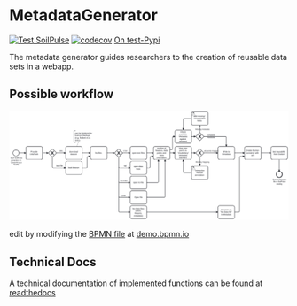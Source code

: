 # MetadataGenerator

[![Test SoilPulse](https://github.com/SoilPulse/MetadataGenerator/actions/workflows/python-package.yml/badge.svg)](https://github.com/SoilPulse/MetadataGenerator/actions/workflows/python-package.yml)
[![codecov](https://codecov.io/gh/SoilPulse/MetadataGenerator/graph/badge.svg?token=DROH4NLAXT)](https://codecov.io/gh/SoilPulse/MetadataGenerator)
[On test-Pypi](https://test.pypi.org/project/soilpulse/)

The metadata generator guides researchers to the creation of reusable data sets in a webapp.

## Possible workflow

![BPMN](https://raw.githubusercontent.com/SoilPulse/MetadataGenerator/main/metagen_BPMN.svg)

edit by modifying the [BPMN file](https://github.com/SoilPulse/MetadataGenerator/blob/add_BPMN/metagen.bpmn) at [demo.bpmn.io](demo.bpmn.io)

## Technical Docs

A technical documentation of implemented functions can be found at [readthedocs](https://metadatagenerator.readthedocs.io/en/latest/ )
